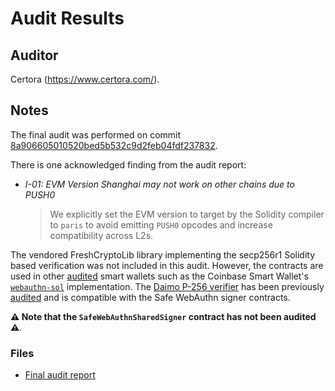 # Audit Results

## Auditor

Certora (<https://www.certora.com/>).

## Notes

The final audit was performed on commit [8a906605010520bed5b532c9d2feb04fdf237832](https://github.com/safe-global/safe-modules/tree/8a906605010520bed5b532c9d2feb04fdf237832).

There is one acknowledged finding from the audit report:

- _I-01: EVM Version Shanghai may not work on other chains due to PUSH0_
  > We explicitly set the EVM version to target by the Solidity compiler to `paris` to avoid emitting `PUSH0` opcodes and increase compatibility across L2s.

The vendored FreshCryptoLib library implementing the secp256r1 Solidity based verification was not included in this audit. However, the contracts are used in other [audited](https://github.com/base-org/webauthn-sol/tree/619f20ab0f074fef41066ee4ab24849a913263b2/audits) smart wallets such as the Coinbase Smart Wallet's [`webauthn-sol`](https://github.com/base-org/webauthn-sol) implementation. The [Daimo P-256 verifier](https://github.com/daimo-eth/p256-verifier) has been previously [audited](https://github.com/daimo-eth/daimo/tree/52d9756da7a54888ec62a08be39d1877e2c06298/audits) and is compatible with the Safe WebAuthn signer contracts.

**:warning: Note that the `SafeWebAuthnSharedSigner` contract has not been audited :warning:**.

### Files

- [Final audit report](audit-report-certora.pdf)
